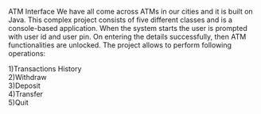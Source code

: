 ATM Interface
We have all come across ATMs in our cities and it is built on Java. This complex project consists of five different classes and is a console-based application. When the system starts the user is prompted with user id and user pin. On entering the details successfully, then ATM functionalities are unlocked. The project allows to perform following operations:

1)Transactions History
<br>
2)Withdraw 
<br>
3)Deposit 
<br>
4)Transfer 
<br>
5)Quit
